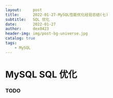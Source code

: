 ```yaml
---
layout:     post
title:      2022-01-27-MySQL性能优化经验总结(七)
subtitle:   SQL 优化
date:       2022-01-27
author:     dex0423
header-img: img/post-bg-universe.jpg
catalog: true
tags:
    - MySQL
---
```



# MySQL SQL 优化

### TODO